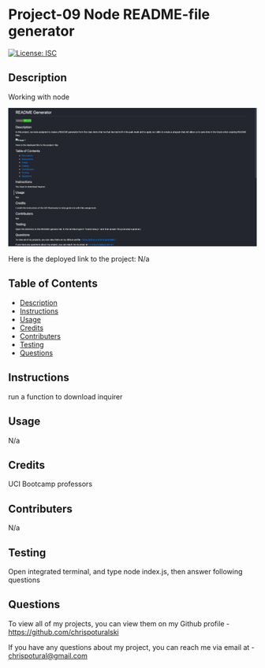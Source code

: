# Project-09 Node README-file generator

[![License: ISC](https://img.shields.io/badge/License-ISC-blue.svg)](https://opensource.org/licenses/ISC)

## Description

Working with node

![Image 1](Project-image.png)

Here is the deployed link to the project: N/a

## Table of Contents

- [Description](#description)
- [Instructions](#instructions)
- [Usage](#usage)
- [Credits](#credits)
- [Contributers](#contributers)
- [Testing](#testing)
- [Questions](#questions)


## Instructions

run a function to download inquirer

## Usage

N/a

## Credits

UCI Bootcamp professors

## Contributers

N/a

## Testing 

Open integrated terminal, and type node index.js, then answer following questions

## Questions

To view all of my projects, you can view them on my Github profile -  https://github.com/chrispoturalski

If you have any questions about my project, you can reach me via email at - chrispotural@gmail.com

